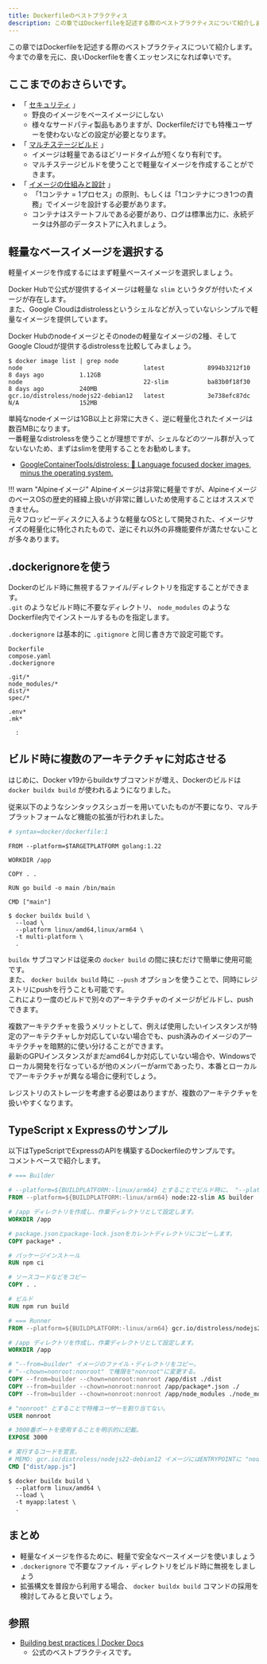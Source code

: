```yaml
---
title: Dockerfileのベストプラクティス
description: この章ではDockerfileを記述する際のベストプラクティスについて紹介します。
---
```

  
この章ではDockerfileを記述する際のベストプラクティスについて紹介します。  
今までの章を元に、良いDockerfileを書くエッセンスになれば幸いです。

## ここまでのおさらいです。
* 「 [セキュリティ](./security.md) 」
    * 野良のイメージをベースイメージにしない
    * 様々なサードパティ製品もありますが、Dockerfileだけでも特権ユーザーを使わないなどの設定が必要となります。
* 「 [マルチステージビルド](./multistage-build.md) 」
    * イメージは軽量であるほどリードタイムが短くなり有利です。
    * マルチステージビルドを使うことで軽量なイメージを作成することができます。
* 「 [イメージの仕組みと設計](./image-design.md) 」
    * 「1コンテナ = 1プロセス」の原則、もしくは「1コンテナにつき1つの責務」でイメージを設計する必要があります。
    * コンテナはステートフルである必要があり、ログは標準出力に、永続データは外部のデータストアに入れましょう。

## 軽量なベースイメージを選択する
軽量イメージを作成するにはまず軽量ベースイメージを選択しましょう。  

Docker Hubで公式が提供するイメージは軽量な `slim` というタグが付いたイメージが存在します。  
また、Google Cloudはdistrolessというシェルなどが入っていないシンプルで軽量なイメージを提供しています。

Docker Hubのnodeイメージとそのnodeの軽量なイメージの2種、そしてGoogle Cloudが提供するdistrolessを比較してみましょう。
```
$ docker image list | grep node
node                                  latest            8994b3212f10   8 days ago          1.12GB
node                                  22-slim           ba83b0f18f30   8 days ago          240MB
gcr.io/distroless/nodejs22-debian12   latest            3e738efc87dc   N/A                 152MB
```

単純なnodeイメージは1GB以上と非常に大きく、逆に軽量化されたイメージは数百MBになります。  
一番軽量なdistrolessを使うことが理想ですが、シェルなどのツール群が入ってないないため、まずはslimを使用することをお勧めします。

* [GoogleContainerTools/distroless: 🥑 Language focused docker images, minus the operating system.](https://github.com/GoogleContainerTools/distroless)

!!! warn "Alpineイメージ"
    Alpineイメージは非常に軽量ですが、AlpineイメージのベースOSの歴史的経緯上扱いが非常に難しいため使用することはオススメできません。  
    元々フロッピーディスクに入るような軽量なOSとして開発された、イメージサイズの軽量化に特化されたもので、逆にそれ以外の非機能要件が満たせないことが多々あります。

## .dockerignoreを使う
Dockerのビルド時に無視するファイル/ディレクトリを指定することができます。  
`.git` のようなビルド時に不要なディレクトリ、 `node_modules` のようなDockerfile内でインストールするものを指定します。

`.dockerignore` は基本的に `.gitignore` と同じ書き方で設定可能です。

```
Dockerfile
compose.yaml
.dockerignore

.git/*
node_modules/*
dist/*
spec/*

.env*
.mk*

  :
```

## ビルド時に複数のアーキテクチャに対応させる
はじめに、Docker v19からbuildxサブコマンドが増え、Dockerのビルドは `docker buildx build` が使われるようになりました。  

従来以下のようなシンタックスシュガーを用いていたものが不要になり、マルチプラットフォームなど機能の拡張が行われました。
```bash
# syntax=docker/dockerfile:1
```

```
FROM --platform=$TARGETPLATFORM golang:1.22

WORKDIR /app

COPY . .

RUN go build -o main /bin/main

CMD ["main"]
```

```
$ docker buildx build \
  --load \
  --platform linux/amd64,linux/arm64 \
  -t multi-platform \
  .
```

`buildx` サブコマンドは従来の `docker build` の間に挟むだけで簡単に使用可能です。  
また、 `docker buildx build` 時に `--push` オプションを使うことで、同時にレジストリにpushを行うことも可能です。  
これにより一度のビルドで別々のアーキテクチャのイメージがビルドし、pushできます。

複数アーキテクチャを扱うメリットとして、例えば使用したいインスタンスが特定のアーキテクチャしか対応していない場合でも、push済みのイメージのアーキテクチャを暗黙的に使い分けることができます。  
最新のGPUインスタンスがまだamd64しか対応していない場合や、Windowsでローカル開発を行なっているが他のメンバーがarmであったり、本番とローカルでアーキテクチャが異なる場合に便利でしょう。  

レジストリのストレージを考慮する必要はありますが、複数のアーキテクチャを扱いやすくなります。

## TypeScript x Expressのサンプル
以下はTypeScriptでExpressのAPIを構築するDockerfileのサンプルです。  
コメントベースで紹介します。

```Dockerfile
# === Builder

# --platform=${BUILDPLATFORM:-linux/arm64} とすることでビルド時に、 "--platform" オプションが設定されていない場合デフォルトでlinux/arm64でビルドされます。
FROM --platform=${BUILDPLATFORM:-linux/arm64} node:22-slim AS builder

# /app ディレクトリを作成し、作業ディレクトリとして設定します。
WORKDIR /app

# package.jsonとpackage-lock.jsonをカレントディレクトリにコピーします。
COPY package* .

# パッケージインストール
RUN npm ci

# ソースコードなどをコピー
COPY . .

# ビルド
RUN npm run build

# === Runner
FROM --platform=${BUILDPLATFORM:-linux/arm64} gcr.io/distroless/nodejs22-debian12 AS runner

# /app ディレクトリを作成し、作業ディレクトリとして設定します。
WORKDIR /app

# "--from=builder" イメージのファイル・ディレクトリをコピー。
# "--chown=nonroot:nonroot" で権限を"nonroot"に変更する。
COPY --from=builder --chown=nonroot:nonroot /app/dist ./dist
COPY --from=builder --chown=nonroot:nonroot /app/package*.json ./
COPY --from=builder --chown=nonroot:nonroot /app/node_modules ./node_modules

# "nonroot" とすることで特権ユーザーを割り当てない。
USER nonroot

# 3000番ポートを使用することを明示的に記載。
EXPOSE 3000

# 実行するコードを宣言。
# MEMO: gcr.io/distroless/nodejs22-debian12 イメージにはENTRYPOINTに "node" 相当のコマンドが設定されている。
CMD ["dist/app.js"]
```

```
$ docker buildx build \
  --platform linux/amd64 \
  --load \
  -t myapp:latest \
  .
```

## まとめ
* 軽量なイメージを作るために、軽量で安全なベースイメージを使いましょう
* `.dockerignore` で不要なファイル・ディレクトリをビルド時に無視をしましょう
* 拡張構文を普段から利用する場合、 `docker buildx build` コマンドの採用を検討してみると良いでしょう。

## 参照
* [Building best practices | Docker Docs](https://docs.docker.com/build/building/best-practices/)
  * 公式のベストプラクティスです。
